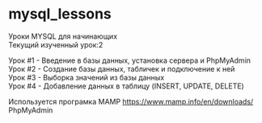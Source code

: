 # mysql_lessons
Уроки MYSQL для начинающих <br />
Текущий изученный урок:2 <br />

Урок #1 - Введение в базы данных, установка сервера и PhpMyAdmin <br />
Урок #2 - Создание базы данных, табличек и подключение к ней <br />
Урок #3 - Выборка значений из базы данных <br />
Урок #4 - Добавление данных в таблицу (INSERT, UPDATE, DELETE) <br />

Используется програмка MAMP https://www.mamp.info/en/downloads/ <br />
PhpMyAdmin <br />